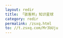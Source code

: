 ```yaml
---
layout: redir
title: 「骇客邦」知识星球
category: redir
permalink: /zsxq.html
to: //t.zsxq.com/Mr3bUju
---
```


